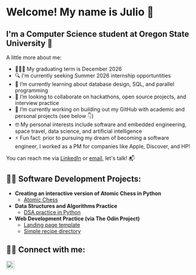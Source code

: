 <h1>Welcome! My name is Julio 🙂 </h1>
<h2>I'm a Computer Science student at Oregon State University  🦫</h2>

A little more about me:

- 👨🏼‍🎓 My graduating term is December 2026
- 🔍 I'm currently seeking Summer 2026 internship opportuntities
- 🌱 I’m currently learning about database design, SQL, and parallel programming 
- 👯 I’m looking to collaborate on hackathons, open source projects, and interview practice
- 🔭 I’m currently working on building out my GitHub with academic and personal projects (see below 👇)
- 🤓 My personal interests include software and embedded engineering, space travel, data science, and artificial intelligence
- ⚡ Fun fact: prior to pursuing my dream of becoming a software engineer, I worked as a PM for companies like Apple, Discover, and HP!

You can reach me via [LinkedIn](https://linkedin.com/in/juliodiaziii) or [email](mailto:julio.diaz3rd@gmail.com), let's talk!  📬

<h2>👨‍💻 Software Development Projects:</h2>

- <b>Creating an interactive version of Atomic Chess in Python</b>
  - [Atomic Chess](https://github.com/DevLo3/AtomicChess-python/)
- <b>Data Structures and Algorithms Practice</b>
  - [DSA practice in Python](https://github.com/DevLo3/DataStructsAlgos-Python/)
- <b>Web Development Practice (via The Odin Project)</b>
  - [Landing page template](https://github.com/DevLo3/OP-landing-page)
  - [Simple recipe directory](https://github.com/DevLo3/odin-recipes)


<h2>🙋‍♂️ Connect with me:</h2>

[<img align="left" alt="JoshMadakor | LinkedIn" width="22px" src="https://cdn.jsdelivr.net/npm/simple-icons@v3/icons/linkedin.svg" />][linkedin]

[linkedin]: https://linkedin.com/in/juliodiaziii

<!--

Here are some ideas to get you started:

- 🔭 I’m currently working on ...
- 🌱 I’m currently learning ...
- 👯 I’m looking to collaborate on ...
- 🤔 I’m looking for help with ...
- 💬 Ask me about ...
- 📫 How to reach me: ...
- 😄 Pronouns: ...
- ⚡ Fun fact: ...
-->
